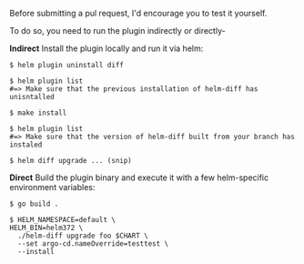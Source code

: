 Before submitting a pul request, I'd encourage you to test it yourself.

To do so, you need to run the plugin indirectly or directly-

**Indirect** Install the plugin locally and run it via helm:

```
$ helm plugin uninstall diff

$ helm plugin list
#=> Make sure that the previous installation of helm-diff has unisntalled

$ make install

$ helm plugin list
#=> Make sure that the version of helm-diff built from your branch has instaled

$ helm diff upgrade ... (snip)
```

**Direct** Build the plugin binary and execute it with a few helm-specific environment variables:

```
$ go build .

$ HELM_NAMESPACE=default \
HELM_BIN=helm372 \
  ./helm-diff upgrade foo $CHART \
  --set argo-cd.nameOverride=testtest \
  --install
```
